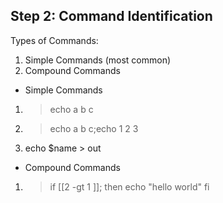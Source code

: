 ## Step 2: Command Identification

Types of Commands:
1. Simple Commands (most common)
2. Compound Commands

- Simple Commands
1. >echo a b c
2. >echo a b c;echo 1 2 3
3. echo $name > out
- Compound Commands
1. >if [[2 -gt 1 ]]; then
   >    echo "hello world"
   >fi

